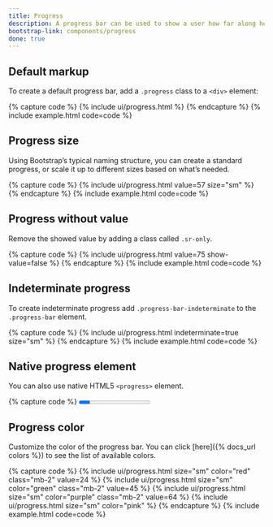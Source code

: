 ```yaml
---
title: Progress
description: A progress bar can be used to show a user how far along he is in a process.
bootstrap-link: components/progress
done: true
---
```


## Default markup

To create a default progress bar, add a `.progress` class to a `<div>` element:

{% capture code %}
{% include ui/progress.html %}
{% endcapture %}
{% include example.html code=code %}

## Progress size

Using Bootstrap’s typical naming structure, you can create a standard progress, or scale it up to different sizes based on what’s needed.

{% capture code %}
{% include ui/progress.html value=57 size="sm" %}
{% endcapture %}
{% include example.html code=code %}

## Progress without value

Remove the showed value by adding a class called `.sr-only`.

{% capture code %}
{% include ui/progress.html value=75 show-value=false %}
{% endcapture %}
{% include example.html code=code %}

## Indeterminate progress

To create indeterminate progress add `.progress-bar-indeterminate` to the `.progress-bar` element.

{% capture code %}
{% include ui/progress.html indeterminate=true size="sm" %}
{% endcapture %}
{% include example.html code=code %}

## Native progress element

You can also use native HTML5 `<progress>` element.

{% capture code %}
<progress class="progress progress-sm" value="15" max="100"/>
{% endcapture %}
{% include example.html code=code %}

## Progress color

Customize the color of the progress bar. You can click [here]({% docs_url colors %}) to see the list of available colors.

{% capture code %}
{% include ui/progress.html size="sm" color="red" class="mb-2" value=24 %} 
{% include ui/progress.html size="sm" color="green" class="mb-2" value=45 %} 
{% include ui/progress.html size="sm" color="purple" class="mb-2" value=64 %} 
{% include ui/progress.html size="sm" color="pink" %} 
{% endcapture %}
{% include example.html code=code %}
